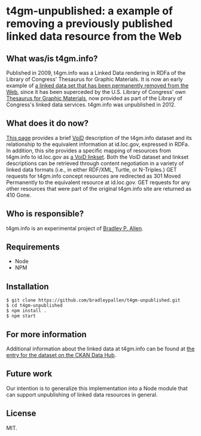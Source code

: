 # t4gm-unpublished: a example of removing a previously published linked data resource from the Web

## What was/is t4gm.info?

Published in 2009, t4gm.info was a Linked Data rendering in RDFa of the Library of Congress' Thesaurus for Graphic Materials. It is now an early example of [a linked data set that has been permanently removed from the Web][1], since it has been superceded by the U.S. Library of Congress' own [Thesaurus for Graphic Materials][2], now provided as part of the Library of Congress's linked data services. t4gm.info was unpublished in 2012.

## What does it do now?

[This page][3] provides a brief [VoiD][4] description of the t4gm.info dataset and its relationship to the equivalent information at id.loc.gov, expressed in RDFa. In addition, this site provides a specific mapping of resources from t4gm.info to id.loc.gov as [a VoiD linkset][5]. Both the VoiD dataset and linkset descriptions can be retrieved through content negotiation in a variety of linked data formats (i.e., in either RDF/XML, Turtle, or N-Triples.) GET requests for t4gm.info concept resources are redirected as 301 Moved Permanently to the equivalent resource at id.loc.gov. GET requests for any other resources that were part of the original t4gm.info site are returned as 410 Gone.

## Who is responsible?

t4gm.info is an experimental project of [Bradley P. Allen][6].

## Requirements

* Node
* NPM

## Installation

    $ git clone https://github.com/bradleypallen/t4gm-unpublished.git
    $ cd t4gm-unpublished
    $ npm install .
    $ npm start

## For more information

Additional information about the linked data at t4gm.info can be found at [the entry for the dataset on the CKAN Data Hub][7].

## Future work

Our intention is to generalize this implementation into a Node module that can support unpublishing of linked data resources in general.

## License

MIT.

 [1]: http://patterns.dataincubator.org/book/unpublish.html
 [2]: http://id.loc.gov/vocabulary/graphicMaterials.html
 [3]: http://www.t4gm.info
 [4]: http://www.w3.org/TR/void/
 [5]: http://www.t4gm.info/linkset
 [6]: http://bradleypallen.org
 [7]: http://thedatahub.org/en/dataset/t4gm-info
 
